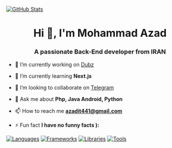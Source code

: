 [![GitHub Stats](https://github-widgetbox.vercel.app/api/profile?username=MrReval&data=followers,repositories,stars,commits&theme=nautilus)](https://github.com/MrReval)

<h1 align="center">Hi 👋, I'm Mohammad Azad</h1>
<h3 align="center">A passionate Back-End developer from IRAN</h3>

- 🔭 I’m currently working on [Dubz](https://Dubz.ir)

- 🌱 I’m currently learning **Next.js**

- 👯 I’m looking to collaborate on [Telegram](telegram.org)

- 💬 Ask me about **Php, Java Android, Python**

- 📫 How to reach me **azadit441@gmail.com**

- ⚡ Fun fact **I have no funny facts ):**

[![Languages](https://github-widgetbox.vercel.app/api/skills?languages=php,mysql,mongodb,firebase,mongodb,git,docker,c,cpp,csharp,python,js,html,css&includeNames=true&theme=nautilus)](https://github.com/MrReval)
[![Frameworks](https://github-widgetbox.vercel.app/api/skills?frameworks=laravel,tailwind,bootstrap,vue,angular,react&includeNames=true&theme=nautilus)](https://github.com/MrReval)
[![Libraries](https://github-widgetbox.vercel.app/api/skills?libraries=jquery&includeNames=true&theme=nautilus)](https://github.com/MrReval)
[![Tools](https://github-widgetbox.vercel.app/api/skills?tools=git,docker,npm,wordpress,woocommerce,apache,nginx&includeNames=true&theme=nautilus)](https://github.com/MrReval)

